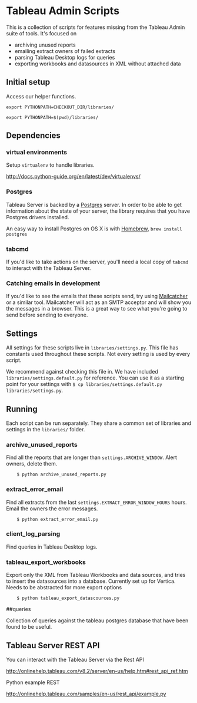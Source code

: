 
# Tableau Admin Scripts

This is a collection of scripts for features missing from the Tableau Admin suite of tools. It's focused on 

- archiving unused reports
- emailing extract owners of failed extracts
- parsing Tableau Desktop logs for queries
- exporting workbooks and datasources in XML without attached data

## Initial setup

Access our helper functions.

    export PYTHONPATH=CHECKOUT_DIR/libraries/

    export PYTHONPATH=$(pwd)/libraries/

## Dependencies

### virtual environments

Setup `virtualenv` to handle libraries.

http://docs.python-guide.org/en/latest/dev/virtualenvs/

### Postgres

Tableau Server is backed by a [Postgres](http://www.postgresql.org/) server. In order to be able to get information about the state of your server, the library requires that you have Postgres drivers installed.

An easy way to install Postgres on OS X is with [Homebrew](http://brew.sh/), `brew install postgres`

### tabcmd

If you'd like to take actions on the server, you'll need a local copy of `tabcmd` to interact with the Tableau Server. 

### Catching emails in development

If you'd like to see the emails that these scripts send, try using [Mailcatcher](http://mailcatcher.me/) or a similar tool. Mailcatcher will act as an SMTP acceptor and will show you the messages in a browser. This is a great way to see what you're going to send before sending to everyone.

## Settings

All settings for these scripts live in `libraries/settings.py`. This file has constants used throughout these scripts. Not every setting is used by every script.

We recommend against checking this file in. We have included `libraries/settings.default.py` for reference. You can use it as a starting point for your settings with `$ cp libraries/settings.default.py libraries/settings.py`.

## Running

Each script can be run separately. They share a common set of libraries and settings in the `libraries/` folder.

### archive_unused_reports

Find all the reports that are longer than `settings.ARCHIVE_WINDOW`. Alert owners, delete them.

        $ python archive_unused_reports.py

### extract_error_email

Find all extracts from the last `settings.EXTRACT_ERROR_WINDOW_HOURS` hours. Email the owners the error messages.

        $ python extract_error_email.py

### client_log_parsing

Find queries in Tableau Desktop logs.

### tableau_export_workbooks

Export only the XML from Tableau Workbooks and data sources, and tries to insert the datasources into a database. Currently set up for Vertica. Needs to be abstracted for more export options

        $ python tableau_export_datascources.py

##queries

Collection of queries against the tableau postgres database that have been found to be useful.

## Tableau Server REST API

You can interact with the Tableau Server via the Rest API

http://onlinehelp.tableau.com/v8.2/server/en-us/help.htm#rest_api_ref.htm

Python example REST

http://onlinehelp.tableau.com/samples/en-us/rest_api/example.py

